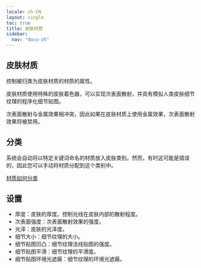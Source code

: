 ```yaml
---
locale: zh-CN
layout: single
toc: true
title: 皮肤材质
sidebar:
  nav: "docs-zh"
---
```

## 皮肤材质
控制被归类为皮肤材质的材质的属性。

皮肤材质使用特殊的皮肤着色器，可以实现次表面散射，并具有模拟人类皮肤细节纹理的程序化细节贴图。

次表面散射与金属效果相冲突，因此如果在皮肤材质上使用金属效果，次表面散射效果将被禁用。

## 分类
系统会自动将以特定关键词命名的材质放入皮肤类别。然而，有时这可能是错误的，因此您可以手动将材质分配到这个类别中。

[材质如何分类](material_settings.md#material-category)

## 设置
* 厚度：皮肤的厚度。控制光线在皮肤内部的散射程度。
* 次表面强度：次表面散射效果的强度。
* 光泽：皮肤的光泽度。
* 细节大小：细节纹理的大小。
* 细节贴图凹凸：细节纹理法线贴图的强度。
* 细节贴图平滑：细节纹理的平滑度。
* 细节贴图环境光遮蔽：细节纹理的环境光遮蔽。